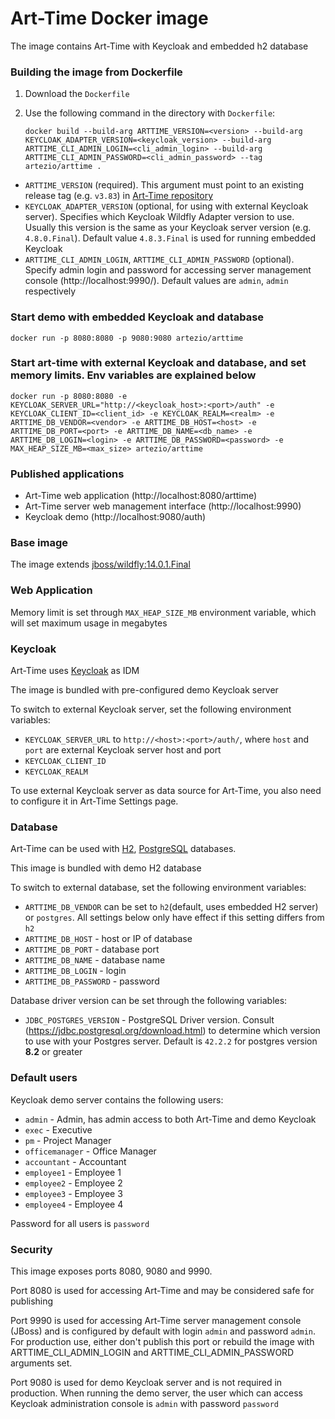 # Art-Time Docker image

The image contains Art-Time with Keycloak and embedded h2 database

### Building the image from Dockerfile

1. Download the `Dockerfile`
2. Use the following command in the directory with `Dockerfile`:

   ```
   docker build --build-arg ARTTIME_VERSION=<version> --build-arg KEYCLOAK_ADAPTER_VERSION=<keycloak_version> --build-arg ARTTIME_CLI_ADMIN_LOGIN=<cli_admin_login> --build-arg ARTTIME_CLI_ADMIN_PASSWORD=<cli_admin_password> --tag artezio/arttime .
   ```
   
* `ARTTIME_VERSION` (required). This argument must point to an existing release tag (e.g. `v3.83`) in [Art-Time repository](https://github.com/Artezio/ART-TIME/)
* `KEYCLOAK_ADAPTER_VERSION` (optional, for using with external Keycloak server). Specifies which Keycloak Wildfly Adapter version to use. Usually this version is the same as your Keycloak server version (e.g. `4.8.0.Final`). Default value `4.8.3.Final` is used for running embedded Keycloak
* `ARTTIME_CLI_ADMIN_LOGIN`, `ARTTIME_CLI_ADMIN_PASSWORD` (optional). Specify admin login and password for accessing server management console (http://localhost:9990/). Default values are `admin`, `admin` respectively


### Start demo with embedded Keycloak and database
```
docker run -p 8080:8080 -p 9080:9080 artezio/arttime
```


### Start art-time with external Keycloak and database, and set memory limits. Env variables are explained below
```
docker run -p 8080:8080 -e KEYCLOAK_SERVER_URL="http://<keycloak_host>:<port>/auth" -e KEYCLOAK_CLIENT_ID=<client_id> -e KEYCLOAK_REALM=<realm> -e ARTTIME_DB_VENDOR=<vendor> -e ARTTIME_DB_HOST=<host> -e ARTTIME_DB_PORT=<port> -e ARTTIME_DB_NAME=<db_name> -e ARTTIME_DB_LOGIN=<login> -e ARTTIME_DB_PASSWORD=<password> -e MAX_HEAP_SIZE_MB=<max_size> artezio/arttime
```

### Published applications

* Art-Time web application (http://localhost:8080/arttime)
* Art-Time server web management interface (http://localhost:9990)
* Keycloak demo (http://localhost:9080/auth)


### Base image

The image extends [jboss/wildfly:14.0.1.Final](https://github.com/jboss-dockerfiles/wildfly)


### Web Application

Memory limit is set through `MAX_HEAP_SIZE_MB` environment variable, which will set maximum usage in megabytes


### Keycloak

Art-Time uses [Keycloak](https://www.keycloak.org/) as IDM

The image is bundled with pre-configured demo Keycloak server

To switch to external Keycloak server, set the following environment variables:

* `KEYCLOAK_SERVER_URL` to `http://<host>:<port>/auth/`, where `host` and `port` are external Keycloak server host and port
* `KEYCLOAK_CLIENT_ID`
* `KEYCLOAK_REALM`

To use external Keycloak server as data source for Art-Time, you also need to configure it in Art-Time Settings page.


### Database

Art-Time can be used with [H2](http://www.h2database.com), [PostgreSQL](https://www.postgresql.org/) databases.

This image is bundled with demo H2 database

To switch to external database, set the following environment variables:

* `ARTTIME_DB_VENDOR` can be set to `h2`(default, uses embedded H2 server) or `postgres`. All settings below only have effect if this setting differs from `h2`
* `ARTTIME_DB_HOST` - host or IP of database
* `ARTTIME_DB_PORT` - database port
* `ARTTIME_DB_NAME` - database name
* `ARTTIME_DB_LOGIN` - login
* `ARTTIME_DB_PASSWORD` - password

Database driver version can be set through the following variables:

* `JDBC_POSTGRES_VERSION` - PostgreSQL Driver version. Consult (https://jdbc.postgresql.org/download.html) to determine which version to use with your Postgres server. Default is `42.2.2` for postgres version **8.2** or greater

### Default users

Keycloak demo server contains the following users:

* `admin` - Admin, has admin access to both Art-Time and demo Keycloak
* `exec` - Executive
* `pm` - Project Manager
* `officemanager` - Office Manager
* `accountant` - Accountant
* `employee1` - Employee 1
* `employee2` - Employee 2
* `employee3` - Employee 3
* `employee4` - Employee 4

Password for all users is `password`


### Security

This image exposes ports 8080, 9080 and 9990.

Port 8080 is used for accessing Art-Time and may be considered safe for publishing

Port 9990 is used for accessing Art-Time server management console (JBoss) and is configured by default with login `admin` and password `admin`. For production use, either don't publish this port or rebuild the image with ARTTIME_CLI_ADMIN_LOGIN and ARTTIME_CLI_ADMIN_PASSWORD arguments set.

Port 9080 is used for demo Keycloak server and is not required in production. When running the demo server, the user which can access Keycloak administration console is `admin` with password `password`
